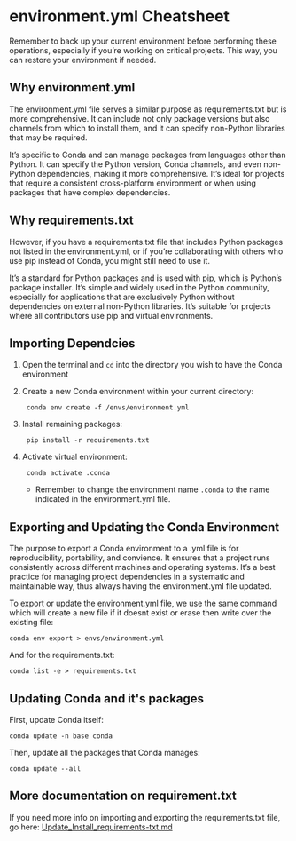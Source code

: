 # environment.yml Cheatsheet

Remember to back up your current environment before performing these operations, especially if you’re working on critical projects. This way, you can restore your environment if needed.

## Why environment.yml

The environment.yml file serves a similar purpose as requirements.txt but is more comprehensive. It can include not only package versions but also channels from which to install them, and it can specify non-Python libraries that may be required.

It’s specific to Conda and can manage packages from languages other than Python.
It can specify the Python version, Conda channels, and even non-Python dependencies, making it more comprehensive.
It’s ideal for projects that require a consistent cross-platform environment or when using packages that have complex dependencies.

## Why requirements.txt

However, if you have a requirements.txt file that includes Python packages not listed in the environment.yml, or if you’re collaborating with others who use pip instead of Conda, you might still need to use it.

It’s a standard for Python packages and is used with pip, which is Python’s package installer.
It’s simple and widely used in the Python community, especially for applications that are exclusively Python without dependencies on external non-Python libraries.
It’s suitable for projects where all contributors use pip and virtual environments.

## Importing Dependcies

1. Open the terminal and `cd` into the directory you wish to have the Conda environment

2. Create a new Conda environment within your current directory:

        conda env create -f /envs/environment.yml

3. Install remaining packages:

        pip install -r requirements.txt

4. Activate virtual environment:

        conda activate .conda

    * Remember to change the environment name `.conda` to the name indicated in the environment.yml file.

## Exporting and Updating the Conda Environment

The purpose to export a Conda environment to a .yml file is for reproducibility, portability, and convience. It ensures that a project runs consistently across different machines and operating systems. It’s a best practice for managing project dependencies in a systematic and maintainable way, thus always having the environment.yml file updated.

To export or update the environment.yml file, we use the same command which will create a new file if it doesnt exist or erase then write over the existing file:

    conda env export > envs/environment.yml

And for the requirements.txt:

    conda list -e > requirements.txt

## Updating Conda and it's packages

First, update Conda itself:

    conda update -n base conda

Then, update all the packages that Conda manages:

    conda update --all

## More documentation on requirement.txt

If you need more info on importing and exporting the requirements.txt file, go here: [Update_Install_requirements-txt.md](Update_Install_requirements-txt.md)

